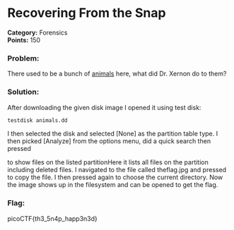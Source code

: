 # Recovering From the Snap
__Category:__ Forensics  
__Points:__ 150

### Problem:

There used to be a bunch of [animals](https://2018shell3.picoctf.com/static/040c56434beb57348cc5032272c04350/animals.dd) here, what did Dr. Xernon do to them?

### Solution:

After downloading the given disk image I opened it using test disk:

```bash
testdisk animals.dd
```

I then selected the disk and selected [None] as the partition table type.
I then picked [Analyze] from the options menu, did a quick search then pressed <p> to show files on the listed partitionHere it lists all files on the partition including deleted files.
I navigated to the file called theflag.jpg and pressed <c> to copy the file. I then pressed <c> again to choose the current directory.
Now the image shows up in the filesystem and can be opened to get the flag.


### Flag:

picoCTF{th3_5n4p_happ3n3d}

